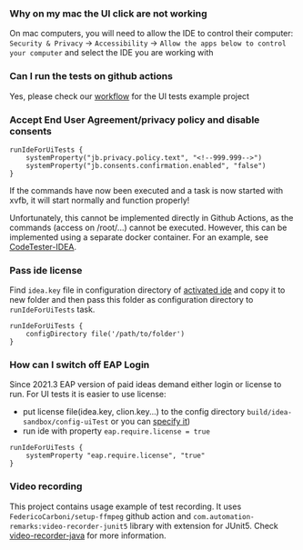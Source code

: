 ### Why on my mac the UI click are not working

On mac computers, you will need to allow the IDE to control their computer:
```Security & Privacy``` -> ```Accessibility``` -> ```Allow the apps below to control your computer``` and select the
IDE you are working with

### Can I run the tests on github actions
Yes, please check our [workflow](https://github.com/JetBrains/intellij-ui-test-robot/blob/master/.github/workflows/runTest.yml) for the UI tests example project 
### Accept End User Agreement/privacy policy and disable consents
```
runIdeForUiTests {
    systemProperty("jb.privacy.policy.text", "<!--999.999-->")
    systemProperty("jb.consents.confirmation.enabled", "false")
}
```

If the commands have now been executed and a task is now started with xvfb, it will start normally and function properly!

Unfortunately, this cannot be implemented directly in Github Actions, as the commands (access on /root/...) cannot be executed.
However, this can be implemented using a separate docker container.
For an example, see [CodeTester-IDEA](https://github.com/fxnm/CodeTester-IDEA/pull/19).

### Pass ide license
Find `idea.key` file in configuration directory of [activated ide](https://intellij-support.jetbrains.com/hc/en-us/articles/206544519-Directories-used-by-the-IDE-to-store-settings-caches-plugins-and-logs) 
and copy it to new folder and then pass this folder as configuration directory to `runIdeForUiTests` task.

```
runIdeForUiTests {
    configDirectory file('/path/to/folder')
}
```

### How can I switch off EAP Login
Since 2021.3 EAP version of paid ideas demand either login or license to run. 
For UI tests it is easier to use license:
 - put license file(idea.key, clion.key...) to the config directory `build/idea-sandbox/config-uiTest` or you can [specify it](#pass-ide-license))
 - run ide with property `eap.require.license = true`

```
runIdeForUiTests {
    systemProperty "eap.require.license", "true"
}
```

### Video recording
This project contains usage example of test recording. It uses `FedericoCarboni/setup-ffmpeg` github action and `com.automation-remarks:video-recorder-junit5` library with extension for JUnit5.
Check [video-recorder-java](https://automation-remarks.com/video-recorder-java/) for more information.